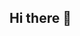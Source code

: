 ## Hi there 👋

<!--
![trophy](https://github-profile-trophy.vercel.app/?username=techrc&theme=onedark)

![Anurag's GitHub stats](https://github-readme-stats.vercel.app/api?username=techrc&show_icons=true&theme=gruvbox&show=reviews,discussions_started,discussions_answered,prs_merged,prs_merged_percentage)

![Top Langs](https://github-readme-stats.vercel.app/api/top-langs/?username=techrc&size_weight=0.5&count_weight=0.5&exclude_repo=techrc,techrc.github.io&layout=compact&theme=gruvbox)
-->

<!--
**techrc/techrc** is a ✨ _special_ ✨ repository because its `README.md` (this file) appears on your GitHub profile.

Here are some ideas to get you started:

- 🔭 I’m currently working on ...
- 🌱 I’m currently learning ...
- 👯 I’m looking to collaborate on ...
- 🤔 I’m looking for help with ...
- 💬 Ask me about ...
- 📫 How to reach me: ...
- 😄 Pronouns: ...
- ⚡ Fun fact: ...
-->
